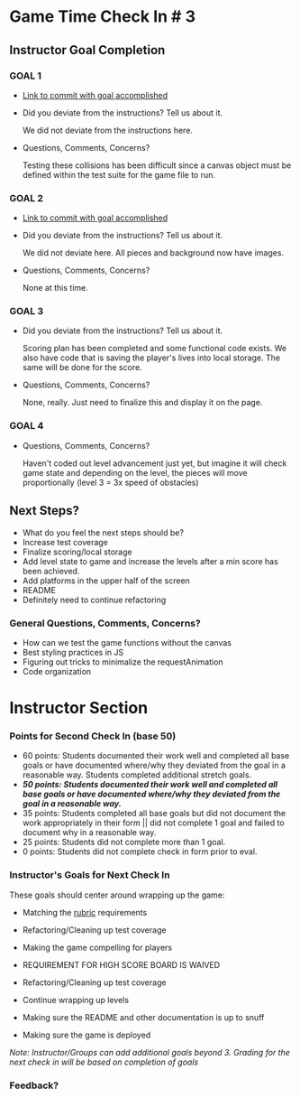
# Game Time Check In # 3

## Instructor Goal Completion

### GOAL 1
  - [Link to commit with goal accomplished](https://github.com/nickpisciotta/game-time/blob/master/lib/game.js#L64-L72)
  - Did you deviate from the instructions? Tell us about it.

    We did not deviate from the instructions here.
  - Questions, Comments, Concerns?

    Testing these collisions has been difficult since a canvas object must be defined within the test suite for the game file to run.


### GOAL 2
- [Link to commit with goal accomplished](https://github.com/nickpisciotta/game-time/blob/master/lib/obstacle.js#L4-L16)
- Did you deviate from the instructions? Tell us about it.

  We did not deviate here.  All pieces and background now have images.
- Questions, Comments, Concerns?

  None at this time.


### GOAL 3
- Did you deviate from the instructions? Tell us about it.

  Scoring plan has been completed and some functional code exists. We also have code that is saving the player's lives into local storage.  The same will be done for the score.
- Questions, Comments, Concerns?

  None, really.  Just need to finalize this and display it on the page.
### GOAL 4

- Questions, Comments, Concerns?

  Haven't coded out level advancement just yet, but imagine it will check game state and depending on the level, the pieces will move proportionally (level 3 = 3x speed of obstacles)
## Next Steps?

- What do you feel the next steps should be?
- Increase test coverage
- Finalize scoring/local storage
- Add level state to game and increase the levels after a min score
  has been achieved.
- Add platforms in the upper half of the screen
- README
- Definitely need to continue refactoring

### General Questions, Comments, Concerns?
- How can we test the game functions without the canvas
- Best styling practices in JS
- Figuring out tricks to minimalize the requestAnimation
- Code organization

# Instructor Section

### Points for Second Check In (base 50)

* 60 points: Students documented their work well and completed all base goals or have documented where/why they deviated from the goal in a reasonable way. Students completed additional stretch goals.
* ***50 points: Students documented their work well and completed all base goals or have documented where/why they deviated from the goal in a reasonable way.***
* 35 points: Students completed all base goals but did not document the work appropriately in their form || did not complete 1 goal and failed to document why in a reasonable way.
* 25 points: Students did not complete more than 1 goal.
* 0 points: Students did not complete check in form prior to eval.

### Instructor's Goals for Next Check In

These goals should center around wrapping up the game:


 - Matching the [rubric](https://github.com/turingschool/lesson_plans/blob/master/ruby_04-apis_and_scalability/gametime_project.markdown) requirements
 - Refactoring/Cleaning up test coverage
 - Making the game compelling for players

 - REQUIREMENT FOR HIGH SCORE BOARD IS WAIVED
 - Refactoring/Cleaning up test coverage
 - Continue wrapping up levels
 - Making sure the README and other documentation is up to snuff
 - Making sure the game is deployed

_Note: Instructor/Groups can add additional goals beyond 3. Grading for the next check in will be based on completion of goals_

### Feedback?
